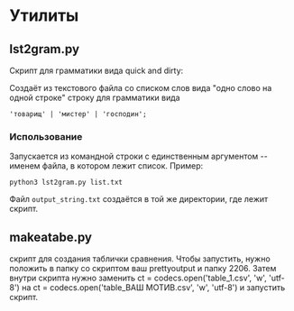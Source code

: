 # Утилиты

## lst2gram.py

Скрипт для грамматики вида quick and dirty: 

Создаёт из текстового файла со списком слов вида "одно слово на одной строке" строку для грамматики вида 

```
'товарищ' | 'мистер' | 'господин';
```

### Использование

Запускается из командной строки с единственным аргументом -- именем файла, в котором лежит список. Пример:

```
python3 lst2gram.py list.txt 
```

Файл ```output_string.txt``` создаётся в той же директории, где лежит скрипт.


## makeatabe.py

скрипт для создания таблички сравнения. Чтобы запустить, нужно положить в папку со скриптом ваш prettyoutput и папку 2206. Затем внутри скрипта нужно заменить ct = codecs.open('table_1.csv', 'w', 'utf-8') на ct = codecs.open('table_ВАШ МОТИВ.csv', 'w', 'utf-8') и запустить скрипт.
